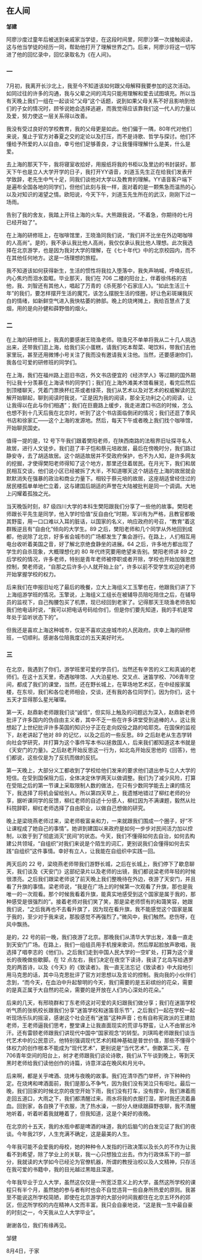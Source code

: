 ## 在人间

**邹建**

阿廖沙度过童年后被送到亲戚家当学徒，在这段时间里，阿廖沙第一次接触阅读，这与他当学徒的经历一同，帮助他打开了理解世界之门。后来，阿廖沙将这一切写进了他的回忆录中，回忆录取名为《在人间》。

### 一

7月初，我离开长沙北上，我至今不知道该如何跟父母解释我要参加的这次活动。如同过往的许多的沟通，我与父辈之间的鸿沟只能用理解和爱去试图填充。所以当有天晚上我们一组在一起谈论“父母”这个话题，说到如果父母关系不好且影响到他们的子女的情况时，顾爷说她会选择逃避，而我觉得应该靠我们这一代人的力量以及爱，努力使这一层关系得以改善。

我没有受过良好的学校教育，我的父母更是如此。他们偏于一隅，80年代对他们来说，戛止于官方对春夏之交的定论以及打压，而不是诗歌、哲学与探讨。他们不懂给予所爱的人以自由，幸亏他们足够善良，才让我懂得理解什么是美，什么是爱。

去上海的那天下午，我将寝室收拾好，用报纸将我的书柜以及里边的书封装好。那天下午也是立人大学开学的日子，我打开YY语音，刘道玉先生正在给我们发表开学致辞，老先生中气十足，同我们谈他对大学以及教育的理解。YY语音客户端下是遍布全国各地的同学们，但他们此刻与我一样，面对着的是一颗焦急而温热的心以及对知识的渴望之情。欧阳说，今天下午，刘道玉先生所在的武汉，刚刚下过一场雨。

告别了我的舍友，我踏上开往上海的火车。大熊跟我说，“不着急，你期待的七月已经开始了”。

在上海的研修班上，在咖啡馆里，王晓渔同我们说，“我们并不比坐在外边喝咖啡的人高尚”。是的，我不承认我比他人高尚，我仅仅承认我比他人理想。此次我选择在北京游学，也是因为我对大学的理解，在《七十年代》中的北京校园内，而不在其他任何地方。这是一场理想的旅程。

我不知道该如何获得新生，生活的惯性将我拉入堕落中，我失声呐喊，呼唤反抗，内心焦灼而泪水盈眶。毕业那天，我们在 706 二楼的阳台上，伴着徐伟栋的吉他，我、刘智还有其他人，唱起了万青的《杀死那个石家庄人》。“如此生活三十年”的我们，要怎样摆开生活的魔咒，该怎么摆脱生活的怪圈，好让色彩斑斓我灰白的情绪，如新鲜空气进入我快枯萎的肺部。晚上的烧烤摊上，我给百慧点了支烟，用的是向孙健和薛野借的烟火。

### 二

在上海的研修班上，我真的要感谢王晓渔老师。晓渔兄不单单将我从二十几人挑选出来，还带我们逛上海，给我们买小蛋糕，请我们吃本帮菜、喝饮料，带我们去他家里玩，甚至还用微博小号关注了我而没有邀请我关注他。当然，还要感谢你们，我各位可爱的研修班的同学们。

在上海，我们在福州路上逛旧书店，外文书店便宜的《经济学人》等过期的国外期刊让我十分羡慕在上海读书的同学们；我们在上海外滩美术馆看展览，看完后然后到顶楼聊天，凭着门票换杯红茶或者绿茶，我们从艺术以及对艺术的权威解读的瓦解开始聊起，聊到阅读时我说，“正是因为我的阅读，那全无功利之心的阅读，让让我得以在此与你们相遇”；我们在巨鹿路上缓步，我走进渡口书店的时候，怎么也想不到十几天后我在北京时，听到了这个书店面临倒闭的情况；我们还逛了季风书店和徐家汇——这个上海的发源地。然后，每天下午或者晚上我们找个咖啡馆，开始聊民国史。

值得一提的是，12 号下午我们跟着樊阳老师，在陕西南路的法租界旧址探寻名人故居，进行人文徒步。我们逛了丰子恺和蔡元培故居，最后在傍晚时分，我们路过静安寺，去了胡适故居。这个胡适故居并不受政府保护，也不为人知，是许多网友的挖掘，才使得樊阳老师得知了这个地方，那里还住着居民。在月光下，我们和居民相互交谈，他们说小区已经被拆了大半，不知道哪天这个胡适在上海的故居就会默默消失在强暴的政治和商业力量下。相较于蔡元培的故居，这座胡适曾经住过的居民楼孤单单地伫立着，这与建国后胡适的声誉在大陆被批判是同一个调调。大地上闪耀着孤独之光。

当天晚饭时刻，87 级四川大学的本科生樊阳跟我们分享了一些他的故事。樊阳老师跟长平先生是同学，他入学时恰值“反自由化”时期，军训有为严格，且教官都极其野蛮，用一口口难以入耳的脏话，以国家的名义，响应政府的号召，“教育”着这群叛逆且有“自由化”倾向的大学生。89 之后，樊阳老师和几个同学从外地回到成都，他说除了北京，好多省会城市的广场都发生了集会游行。在路上，人们相互用电台收听着美国之音，好了解北京绝食静坐的进展。64 之后，许多地方都出现了学生的自杀现象，大概理想化的 80 年代终究要用绝望来告别。樊阳老师讲 89 之后学校的情况，许多老师，特别是青年老师被停职或者开除，学校也开始加强思想控制，樊老师说，“自那之后许多小人就开始上台”，许多以前不受学生欢迎的老师开始掌握学校的权力。

后来我们在申报旧址吃了最后的晚餐，立大上海组义工玉擎也在，他跟我们讲了下上海组游学班的情况。玉擎说，上海组义工组长在被辅导员陪吃陪住之后，在辅导员的监视下，自己掏腰包买了机票，现已经回到老家了。记得那天王晓渔老师告知我们他电话时说，“我可以把电话号码给你们，但是你们要先知道，我的手机是常年处于监听状态下的”。

但我还是喜欢上海这种城市，仅是不喜欢这座城市的人民政府。庆幸上海的研修班，一切顺利。感谢各位陪我度过的五天美好时光。

### 三

在北京，我遇到了你们，游学班里可爱的学员们，当然还有辛苦的义工和真诚的老师们。在这十五天里，奇遇咖啡馆、人大泊星地、交叉点、迷笛学校、706青年空间，都成了我们的课堂，当然，还在野长城上，在草场地艺术区，在中经报家属楼，在东坝，我们和各位老师相会，交谈，还有我的各位同学们，因为你们，这十五天才显得那么星光璀璨。

第一天，赵鼎新老师跟我们谈“诚信”，但实际上触及的问题远为深入，赵鼎新老师批评了许多国内的伪自由主义者，其中不乏一些在许多讲堂受到追棒的人，这让我想起了上世纪批评许多英国的知识分子正在走向奴役之路的哈耶克。在国保的监视下，赵老讲起了他对 89 的记忆，以及之后的一些反思。89 之后赵老从生态学转向社会学研究，并打算为这个事件写本书以拯救国人，后来我们都知道这本书就是《天安门的力量》。之后赵老开始反思这一行为，如北岛开始反思他的《回答》，他们都说，这些仅是为了反抗而做的反抗。

第一天晚上，大部分义工都收到了学校给他们发来的要求他们退出参与立人大学的短信。在受到国保阻力后，全体决定休学两天以做调整。我们为了减少风险，打算在受阻之后的第一节课上采取限制人数的做法，在只有少数同学能去上课的情况下，我选择了将机会留给别人。所以第四天早上，我遗憾地错过了柳红老师的分享，据听课同学的反馈，柳红老师的自述十分感人，柳红因为不满课题，毅然从社科院辞职，柳红老师选择了自由职业，以做自己想做的研究。

晚上是梁晓燕老师过来，梁老师极富亲和力，一来就跟我们围成一个圈子，好“不让课程成了她自己的事情”。她讲到建国以来政府是如何一步步对民间活力加以控制，以致于到了彻底消灭“民间”的状态。今天，我们不懂得如何去自治，如何去构建公共领域，“自组织”对我们来说是个陌生的词汇，更别说我们会懂得如何去实践“自组织”这件事情。幸好有立人，让我能在自组织中实践一回。

两天后的 22 号，梁晓燕老师带我们游野长城，之后在长城上，我们停下了歇息聊天，我们谈及《天安门》这部纪录片以及老师的出镜，我们都说梁老师年轻的时候很漂亮。之后我们跟梁老师说了前天晚上我们整晚待在外边，夜游了天安门，并且看了升旗的事情。梁老师说，“我是在广场上的时候第一次观看了升旗，那也是我唯一的一次观看。那个时候我看着升旗，能真实地感受到这个国家是属于我的，那种感受是很强烈的”。接着老师对我们笑了笑，那是梁老师惯有的和蔼笑容，她跟我们说，“之后我再也不去看升旗了，因为现在看升旗，我不能感觉这个国家是属于我的，至少对于我来说，那股感觉不再强烈了。”微风中，我们触然。悲伤呀，在风中飘扬。

是的，22 号的前一晚，我们夜游了北京。那晚我们从清华大学出发，准备一直走到天安门广场。在路上，我们一组组员用手机搜来歌词，然后厚起脸放声歌唱，我选择了唱李志的《他们》。之后我们走到中国人民大学的一空旷处，打算为这个漫长的夜晚做些歇脚。在 12 点左右，我们决定在夜空下读诗，我读了北岛写给遇罗克的两首诗，以及《今天》的《致读者》。我一直无法忘记《致读者》中大段地引用马克思的话，其中马克思批评了官方对思想以及言论的控制。我向我的小伙伴们念到，“而今天，在血泊中升起黎明的今天，我们需要的是五彩缤纷的花朵，需要的是真正属于大自然的花朵，需要的是开放在人们内心深处的花朵。”

后来的几天，有邢晓群和丁东老师这对可爱的夫妇跟我们做分享；我们在迷笛学校听气质的张帆校长跟我们分享“迷笛学校和迷笛音乐节”，之后我们一起在学校一起听现场乐队的摇滚，感谢这个社会还有“迷笛”这种声音；也有自称宪政派的王建勋老师，王老师逼我们思考，整堂课上让我直面现实的荒谬与野蛮，让人不由冒出冷汗。还有雷颐老师跟我们讲现代中国中“国家观念”的转型。刘琪鸣老师跟我们谈当代艺术中的公民意识，他特别强调现代艺术的精神基础是普世价值，那些不懂得个体权力的创作根本不能成为“现代艺术”，更别说是“当代艺术”。倒数第二天，在 706青年空间的阳台上，树才老师跟我们谈论诗歌，我们从下午谈到晚上，等到天黑时老师给我们读他创作的诗篇，诗意洋溢在晚风和月光中。

后来啊，都是关乎啤酒、烧烤与夜晚的故事。我们在清华西门举杯，许下种种约定。在烧烤和啤酒面前，我们是那么不争气，因为我们没有哭泣只有呕吐。最后一晚，我们回家的时候北京的夜空开始下雨，我们没有打车，没有撑伞，我们淋着雨走回五道口，大雨之下，我们都清醒过来。雨水将我的衣服打湿，那时我还流着鼻血。回到家，各自换了干衣服，洗了热水澡，一部分人继续跟薛野夜聊，我不清醒地听着，听着听着我就睡着了，但我知道，这是个美好的夜晚。

在北京的十五天，我的水瓶中都是啤酒的味道，我的后脑勺的白发见证了我们的夜谈。今年我21岁，人生充满不确定，这是最美的人生。

今年我可能不会爱我的母校，她的种种令人发指的行政决策以及长久的不作为让我看不到希望，除了学业上的关联，我一心只想独立出去。作为行政体系下的一部分，我就读的大学如今已经沦为官僚机器，所谓的教授治校以及人文精神，只存活在我可爱的书籍中，我的目光越过黑暗且深邃。

今年我毕业于立人大学，虽然这仅仅是一所宽泛意义上的大学，虽然这所学校的课程只有半个月，虽然她的参与者有时也会不自觉违背一些自身所热爱的原则。我甚至不能说这所学校简陋，即使在北京游学的大部分时间我都住在北京五环外的郊区，但这所学校的内在精神人文而丰富。我只会自豪地说，“这是我一生中最自豪的时刻之一，今天我从立人大学毕业”。

谢谢各位，我们有缘再见。
                                                                   
邹健

8月4日，于家
